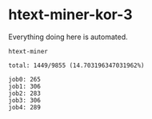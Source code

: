 # htext-miner-kor-3

Everything doing here is automated.

```
htext-miner

total: 1449/9855 (14.703196347031962%)

job0: 265
job1: 306
job2: 283
job3: 306
job4: 289
```